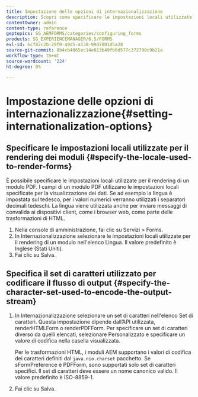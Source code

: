 ```yaml
---
title: Impostazione delle opzioni di internazionalizzazione
description: Scopri come specificare le impostazioni locali utilizzate per il rendering dei moduli e come specificare il set di caratteri utilizzato per codificare il flusso di output.
contentOwner: admin
content-type: reference
geptopics: SG_AEMFORMS/categories/configuring_forms
products: SG_EXPERIENCEMANAGER/6.5/FORMS
exl-id: 6cf82c2b-29f0-49d5-a138-99d7801d5a28
source-git-commit: 8b4cb4065ec14e813b49fb0d577c372790c9b21a
workflow-type: tm+mt
source-wordcount: '224'
ht-degree: 0%

---
```


# Impostazione delle opzioni di internazionalizzazione{#setting-internationalization-options}

## Specificare le impostazioni locali utilizzate per il rendering dei moduli {#specify-the-locale-used-to-render-forms}

È possibile specificare le impostazioni locali utilizzate per il rendering di un modulo PDF. I campi di un modulo PDF utilizzano le impostazioni locali specificate per la visualizzazione dei dati. Se ad esempio la lingua è impostata sul tedesco, per i valori numerici verranno utilizzati i separatori decimali tedeschi. La lingua viene utilizzata anche per inviare messaggi di convalida ai dispositivi client, come i browser web, come parte delle trasformazioni di HTML.

1. Nella console di amministrazione, fai clic su Servizi > Forms.
1. In Internazionalizzazione selezionare le impostazioni locali utilizzate per il rendering di un modulo nell&#39;elenco Lingua. Il valore predefinito è Inglese (Stati Uniti).
1. Fai clic su Salva.

## Specifica il set di caratteri utilizzato per codificare il flusso di output {#specify-the-character-set-used-to-encode-the-output-stream}

1. In Internazionalizzazione selezionare un set di caratteri nell&#39;elenco Set di caratteri. Questa impostazione dipende dall’API utilizzata, renderHTMLForm o renderPDFForm. Per specificare un set di caratteri diverso da quelli elencati, selezionare Personalizzato e specificare un valore di codifica nella casella visualizzata.

   Per le trasformazioni HTML, i moduli AEM supportano i valori di codifica dei caratteri definiti dal `java.nio.charset` pacchetto. Se sFormPreference è PDFForm, sono supportati solo set di caratteri specifici. Il set di caratteri deve essere un nome canonico valido. Il valore predefinito è ISO-8859-1.

1. Fai clic su Salva.
